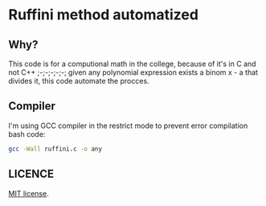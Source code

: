 # Ruffini method automatized

## Why?

This code is for a computional math in the college, because of it's in C and not C++ ;-;-;-;-;-;
given any polynomial expression exists a binom x - a that divides it, this code automate the procces.


## Compiler 
I'm using GCC compiler in the restrict mode to prevent error compilation bash code:

```bash
gcc -Wall ruffini.c -o any
```

## LICENCE

 [MIT license](https://opensource.org/licenses/MIT).
